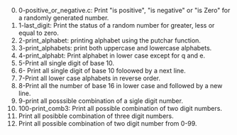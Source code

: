 0. 0-positive_or_negative.c: Print "is positive", "is negative" or "is Zero" for a randomly generated number.
1. 1-last_digit: Print the status of a random number for greater, less or equal to zero.
2. 2-print_alphabet: printing alphabet using the putchar function.
3. 3-print_alphabets: print both uppercase and lowercase alphabets.
4. 4-print_alphabt: Print alphabet in lower case except for q and e.
5. 5-Print all single digit of base 10.
6. 6- Print all single digit of base 10 foloowed by a next line.
7. 7-Print all lower case alphabets in reverse order.
8. 8-Print all the number of base 16 in lower case and followed by a new line.
9. 9-print all posssible combination of a sigle digit number.
100. 100-print_comb3: Print all possible combination of two digit numbers.
101. Print all posibble combination of three digit numbers.
102. Print all possible combination of two digit number from 0-99.
